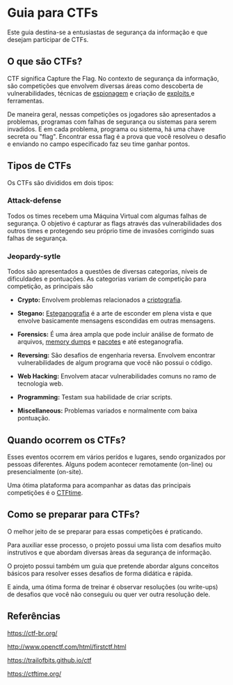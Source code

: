 # Guia para CTFs
Este guia destina-se a entusiastas de segurança da informação e que desejam participar de CTFs.

## O que são CTFs?
CTF significa Capture the Flag. No contexto de segurança da informação, são competições que envolvem diversas áreas como descoberta de vulnerabilidades, técnicas de [espionagem](https://en.wikipedia.org/wiki/Tradecraft) e criação de <a href="https://pt.wikipedia.org/wiki/Exploit_(seguran%C3%A7a_de_computadores)"> exploits </a> e ferramentas.

De maneira geral, nessas competições os jogadores são apresentados a problemas, programas com falhas de segurança ou sistemas para serem invadidos. E em cada problema, programa ou sistema, há uma chave secreta ou "flag". Encontrar essa flag é a prova que você resolveu o desafio e enviando no campo especificado faz seu time ganhar pontos.

## Tipos de CTFs

Os CTFs são divididos em dois tipos:

### Attack-defense
Todos os times recebem uma Máquina Virtual com algumas falhas de segurança. O objetivo é capturar as flags através das vulnerabilidades dos outros times e protegendo seu próprio time de invasões corrigindo suas falhas de segurança.

### Jeopardy-sytle
Todos são apresentados a questões de diversas categorias, níveis de dificuldades e pontuações. As categorias variam de competição para competição, as principais são

* **Crypto:** Envolvem problemas relacionados a [criptografia](https://en.wikipedia.org/wiki/Outline_of_cryptography).

* **Stegano:** [Esteganografia](https://en.wikipedia.org/wiki/Steganography) é a arte de esconder em plena vista e que envolve basicamente mensagens escondidas em outras mensagens.

* **Forensics:** É uma área ampla que pode incluir análise de formato de arquivos, [memory dumps](https://pt.wikipedia.org/wiki/Core_dump) e  [pacotes](https://en.wikipedia.org/wiki/Packet_analyzer) e até esteganografia.

* **Reversing:** São desafios de engenharia reversa. Envolvem encontrar vulnerabilidades de algum programa que você não possui o código.

* **Web Hacking:**  Envolvem atacar vulnerabilidades comuns no ramo de tecnologia web.

* **Programming:** Testam sua habilidade de criar scripts.

* **Miscellaneous:** Problemas variados e normalmente com baixa pontuação.

## Quando ocorrem os CTFs?
Esses eventos ocorrem em vários perídos e lugares, sendo organizados por pessoas diferentes. Alguns podem acontecer remotamente (on-line) ou presencialmente (on-site).

Uma ótima plataforma para acompanhar as datas das principais competições é o [CTFtime](https://ctftime.org/event/list/upcoming).

## Como se preparar para CTFs?
O melhor jeito de se preparar para essas competições é praticando.

Para auxiliar esse processo, o projeto possui uma lista com desafios muito instrutivos e que abordam diversas àreas da segurança de informação.

O projeto possui também um guia que pretende abordar alguns conceitos básicos para resolver esses desafios de forma didática e rápida.

E ainda, uma ótima forma de treinar é observar resoluções (ou write-ups) de desafios que você não conseguiu ou quer ver outra resolução dele.  

## Referências
https://ctf-br.org/

http://www.openctf.com/html/firstctf.html

https://trailofbits.github.io/ctf

https://ctftime.org/
